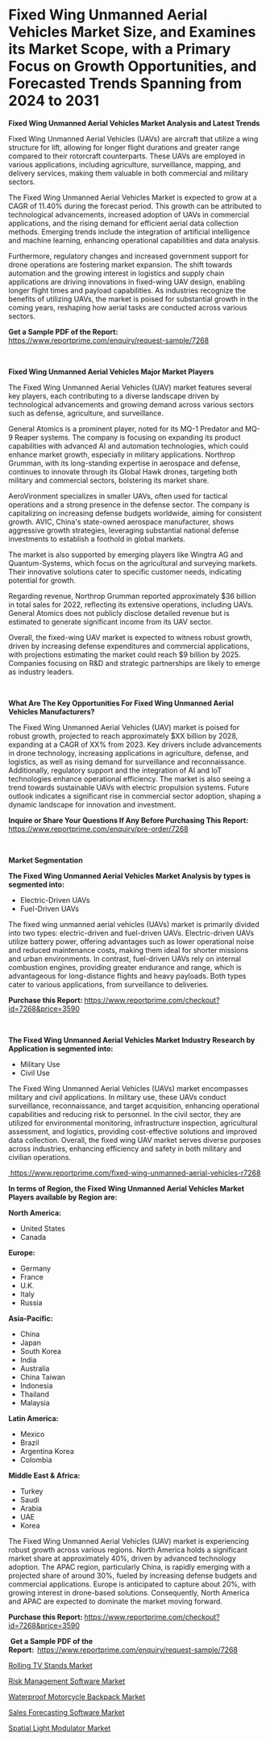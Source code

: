 <p><h1>Fixed Wing Unmanned Aerial Vehicles Market Size, and Examines its Market Scope, with a Primary Focus on Growth Opportunities, and Forecasted Trends Spanning from 2024 to 2031</h1></p><p><strong>Fixed Wing Unmanned Aerial Vehicles Market Analysis and Latest Trends</strong></p>
<p><p>Fixed Wing Unmanned Aerial Vehicles (UAVs) are aircraft that utilize a wing structure for lift, allowing for longer flight durations and greater range compared to their rotorcraft counterparts. These UAVs are employed in various applications, including agriculture, surveillance, mapping, and delivery services, making them valuable in both commercial and military sectors.</p><p>The Fixed Wing Unmanned Aerial Vehicles Market is expected to grow at a CAGR of 11.40% during the forecast period. This growth can be attributed to technological advancements, increased adoption of UAVs in commercial applications, and the rising demand for efficient aerial data collection methods. Emerging trends include the integration of artificial intelligence and machine learning, enhancing operational capabilities and data analysis.</p><p>Furthermore, regulatory changes and increased government support for drone operations are fostering market expansion. The shift towards automation and the growing interest in logistics and supply chain applications are driving innovations in fixed-wing UAV design, enabling longer flight times and payload capabilities. As industries recognize the benefits of utilizing UAVs, the market is poised for substantial growth in the coming years, reshaping how aerial tasks are conducted across various sectors.</p></p>
<p><strong>Get a Sample PDF of the Report:&nbsp;</strong> <a href="https://www.reportprime.com/enquiry/request-sample/7268">https://www.reportprime.com/enquiry/request-sample/7268</a></p>
<p>&nbsp;</p>
<p><strong>Fixed Wing Unmanned Aerial Vehicles Major Market Players</strong></p>
<p><p>The Fixed Wing Unmanned Aerial Vehicles (UAV) market features several key players, each contributing to a diverse landscape driven by technological advancements and growing demand across various sectors such as defense, agriculture, and surveillance.</p><p>General Atomics is a prominent player, noted for its MQ-1 Predator and MQ-9 Reaper systems. The company is focusing on expanding its product capabilities with advanced AI and automation technologies, which could enhance market growth, especially in military applications. Northrop Grumman, with its long-standing expertise in aerospace and defense, continues to innovate through its Global Hawk drones, targeting both military and commercial sectors, bolstering its market share.</p><p>AeroVironment specializes in smaller UAVs, often used for tactical operations and a strong presence in the defense sector. The company is capitalizing on increasing defense budgets worldwide, aiming for consistent growth. AVIC, China's state-owned aerospace manufacturer, shows aggressive growth strategies, leveraging substantial national defense investments to establish a foothold in global markets.</p><p>The market is also supported by emerging players like Wingtra AG and Quantum-Systems, which focus on the agricultural and surveying markets. Their innovative solutions cater to specific customer needs, indicating potential for growth. </p><p>Regarding revenue, Northrop Grumman reported approximately $36 billion in total sales for 2022, reflecting its extensive operations, including UAVs. General Atomics does not publicly disclose detailed revenue but is estimated to generate significant income from its UAV sector.</p><p>Overall, the fixed-wing UAV market is expected to witness robust growth, driven by increasing defense expenditures and commercial applications, with projections estimating the market could reach $9 billion by 2025. Companies focusing on R&D and strategic partnerships are likely to emerge as industry leaders.</p></p>
<p>&nbsp;</p>
<p><strong>What Are The Key Opportunities For Fixed Wing Unmanned Aerial Vehicles Manufacturers?</strong></p>
<p><p>The Fixed Wing Unmanned Aerial Vehicles (UAV) market is poised for robust growth, projected to reach approximately $XX billion by 2028, expanding at a CAGR of XX% from 2023. Key drivers include advancements in drone technology, increasing applications in agriculture, defense, and logistics, as well as rising demand for surveillance and reconnaissance. Additionally, regulatory support and the integration of AI and IoT technologies enhance operational efficiency. The market is also seeing a trend towards sustainable UAVs with electric propulsion systems. Future outlook indicates a significant rise in commercial sector adoption, shaping a dynamic landscape for innovation and investment.</p></p>
<p><strong>Inquire or Share Your Questions If Any Before Purchasing This Report:</strong> <a href="https://www.reportprime.com/enquiry/pre-order/7268">https://www.reportprime.com/enquiry/pre-order/7268</a></p>
<p>&nbsp;</p>
<p><strong>Market Segmentation</strong></p>
<p><strong>The Fixed Wing Unmanned Aerial Vehicles Market Analysis by types is segmented into:</strong></p>
<p><ul><li>Electric-Driven UAVs</li><li>Fuel-Driven UAVs</li></ul></p>
<p><p>The fixed wing unmanned aerial vehicles (UAVs) market is primarily divided into two types: electric-driven and fuel-driven UAVs. Electric-driven UAVs utilize battery power, offering advantages such as lower operational noise and reduced maintenance costs, making them ideal for shorter missions and urban environments. In contrast, fuel-driven UAVs rely on internal combustion engines, providing greater endurance and range, which is advantageous for long-distance flights and heavy payloads. Both types cater to various applications, from surveillance to deliveries.</p></p>
<p><strong>Purchase this Report:&nbsp;</strong><a href="https://www.reportprime.com/checkout?id=7268&price=3590">https://www.reportprime.com/checkout?id=7268&price=3590</a></p>
<p>&nbsp;</p>
<p><strong>The Fixed Wing Unmanned Aerial Vehicles Market Industry Research by Application is segmented into:</strong></p>
<p><ul><li>Military Use</li><li>Civil Use</li></ul></p>
<p><p>The Fixed Wing Unmanned Aerial Vehicles (UAVs) market encompasses military and civil applications. In military use, these UAVs conduct surveillance, reconnaissance, and target acquisition, enhancing operational capabilities and reducing risk to personnel. In the civil sector, they are utilized for environmental monitoring, infrastructure inspection, agricultural assessment, and logistics, providing cost-effective solutions and improved data collection. Overall, the fixed wing UAV market serves diverse purposes across industries, enhancing efficiency and safety in both military and civilian operations.</p></p>
<p><a href="https://www.reportprime.com/fixed-wing-unmanned-aerial-vehicles-r7268">&nbsp;https://www.reportprime.com/fixed-wing-unmanned-aerial-vehicles-r7268</a></p>
<p><strong>In terms of Region, the Fixed Wing Unmanned Aerial Vehicles Market Players available by Region are:</strong></p>
<p>
    <p> <strong> North America: </strong>
        <ul>
            <li>United States</li>
            <li>Canada</li>
        </ul>
        </p> 
    <p> <strong> Europe: </strong>
        <ul>
            <li>Germany</li>
            <li>France</li>
            <li>U.K.</li>
            <li>Italy</li>
            <li>Russia</li>
        </ul>
        </p> 
    <p> <strong> Asia-Pacific: </strong>
        <ul>
            <li>China</li>
            <li>Japan</li>
            <li>South Korea</li>
            <li>India</li>
            <li>Australia</li>
            <li>China Taiwan</li>
            <li>Indonesia</li>
            <li>Thailand</li>
            <li>Malaysia</li>
        </ul>
        </p> 
    <p> <strong> Latin America: </strong>
        <ul>
            <li>Mexico</li>
            <li>Brazil</li>
            <li>Argentina Korea</li>
            <li>Colombia</li>
        </ul>
        </p> 
    <p> <strong> Middle East & Africa: </strong>
        <ul>
            <li>Turkey</li>
            <li>Saudi</li>
            <li>Arabia</li>
            <li>UAE</li>
            <li>Korea</li>
        </ul>
    </p>
    </p>
<p><p>The Fixed Wing Unmanned Aerial Vehicles (UAV) market is experiencing robust growth across various regions. North America holds a significant market share at approximately 40%, driven by advanced technology adoption. The APAC region, particularly China, is rapidly emerging with a projected share of around 30%, fueled by increasing defense budgets and commercial applications. Europe is anticipated to capture about 20%, with growing interest in drone-based solutions. Consequently, North America and APAC are expected to dominate the market moving forward.</p></p>
<p><strong>Purchase this Report: </strong><a href="https://www.reportprime.com/checkout?id=7268&price=3590">https://www.reportprime.com/checkout?id=7268&price=3590</a></p>
<p>&nbsp;<strong>Get a Sample PDF of the Report:&nbsp;&nbsp;</strong><a href="https://www.reportprime.com/enquiry/request-sample/7268">https://www.reportprime.com/enquiry/request-sample/7268</a></p>
<p><strong></strong></p>
<p><p><a href="https://medium.com/@joanne.harris67856/rolling-tv-stands-market-outlook-market-share-analysis-growth-trends-market-forecasts-800a51270281">Rolling TV Stands Market</a></p><p><a href="https://www.linkedin.com/pulse/global-perspectives-risk-management-software-market-trends-rxpze?trackingId=48UU8goKRPeXmfoYGJ%2BzoQ%3D%3D">Risk Management Software Market</a></p><p><a href="https://medium.com/@joanne.harris67856/market-insights-global-waterproof-motorcycle-backpack-market-forecast-and-innovation-trends-aeae0936405d">Waterproof Motorcycle Backpack Market</a></p><p><a href="https://www.linkedin.com/pulse/sales-forecasting-software-market-growth-outlook-from-2024-tydje?trackingId=PJYolz99QfWNp13nQfrt%2FA%3D%3D">Sales Forecasting Software Market</a></p><p><a href="https://github.com/mauripalmi/Market-Research-Report-List-5/blob/main/spatial-light-modulator-market.md">Spatial Light Modulator Market</a></p></p>